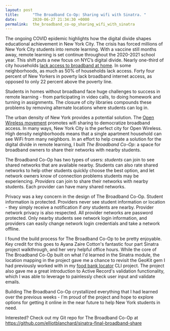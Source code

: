 ```yaml
---
layout: post
title:      "The Broadband Co-Op: Sharing wifi with Sinatra. "
date:       2020-06-27 21:34:30 +0000
permalink:  the_broadband_co-op_sharing_wifi_with_sinatra
---
```



The ongoing COVID epidemic highlights how the digital divide shapes educational achievement in New York City. The crisis has forced millions of New York City students into remote learning.  With a vaccine still months away, remote learning is set continue throughout the 2020-2021 school year. This shift puts a new focus on NYC’s digital divide. Nearly one-third of city households [lack access to broadband at home](https://comptroller.nyc.gov/wp-content/uploads/documents/Census_and_The_City_Overcoming_NYC_Digital_Divide_Census.pdf). In some neighborhoods, as much as 50% of households lack access. Forty four percent of New Yorkers in poverty lack broadband internet access, as opposed to only 22 percent above the poverty line. 

Students in homes without broadband face huge challenges to success in remote learning - from participating in video calls, to doing homework and turning in assignments. The closure of city libraries compounds these problems by removing alternate locations where students can log in. 

The urban density of New York provides a potential solution. The [Open Wireless movement](https://www.openwireless.org/) promotes wifi sharing to democratize broadband access. In many ways, New York City is the perfect city for Open Wireless. High density neighborhoods means that a single apartment household can see WiFi from many neighbors. In an effort to help create a solution for the digital divide in remote learning, I built *The Broadband Co-Op*: a space for broadband owners to share their networks with nearby students. 

The Broadband Co-Op has two types of users: *students* can join to see shared networks that are available nearby. Students can also rate shared networks to help other students quickly choose the best option, and let network owners know of connection problems students may be experiencing. *Providers* can join to share their networks with nearby students.  Each provider can have many shared networks. 

Privacy was a key concern in the design of The Broadband Co-Op. Student information is protected. Providers never see student information or location - they simply receive a notification if *any* students are nearby. Provider network privacy is also respected. All provider networks are password protected. Only nearby students see network login information, and providers can easily change network login credentials and take a network offline. 

I found the build process for The Broadband Co-Op to be pretty enjoyable. Key credit for this goes to Ayana Zaire Cotton's fantastic four part Sinatra project walkthrough, and her very helpful office hours. While the core of The Broadband Co-Op built on what I'd learned in the Sinatra module, the location mapping in the project gave me a chance to revisit the GeoKit gem I had previously worked with in my [food bank locator](https://elliotblanchard.github.io/connecting_new_yorkers_to_food_banks) CLI project. The project also gave me a great introduction to Active Record's validation functionality, which I was able to leverage to painlessly check user input and validate emails. 

Building The Broadband Co-Op crystallized everything that I had learned over the previous weeks - I'm proud of the project and hope to explore options for getting it online in the near future to help New York students in need. 

Interested? Check out my Git repo for The Broadband Co-Op at [https://github.com/elliotblanchard/sinatra-final-broadband-share ](https://github.com/elliotblanchard/sinatra-final-broadband-share)
